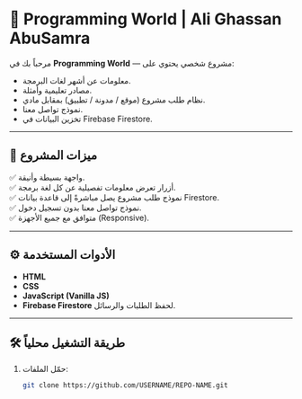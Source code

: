 # 🌟 Programming World | Ali Ghassan AbuSamra

مرحباً بك في **Programming World** — مشروع شخصي يحتوي على:
- معلومات عن أشهر لغات البرمجة.
- مصادر تعليمية وأمثلة.
- نظام طلب مشروع (موقع / مدونة / تطبيق) بمقابل مادي.
- نموذج تواصل معنا.
- تخزين البيانات في Firebase Firestore.

---

## 🚀 ميزات المشروع

✅ واجهة بسيطة وأنيقة.  
✅ أزرار تعرض معلومات تفصيلية عن كل لغة برمجة.  
✅ نموذج طلب مشروع يصل مباشرةً إلى قاعدة بيانات Firestore.  
✅ نموذج تواصل معنا بدون تسجيل دخول.  
✅ متوافق مع جميع الأجهزة (Responsive).

---

## ⚙️ الأدوات المستخدمة

- **HTML**
- **CSS**
- **JavaScript (Vanilla JS)**
- **Firebase Firestore** لحفظ الطلبات والرسائل.

---

## 🛠️ طريقة التشغيل محلياً

1. حمّل الملفات:
   ```bash
   git clone https://github.com/USERNAME/REPO-NAME.git
